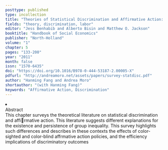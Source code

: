 ```yaml
---
posttype: published
type: incollection
title: "Theories of Statistical Discrimination and Affirmative Action: A Survey"
fields: "theory, discrimination, labor"
editor: "Jess Benhabib and Alberto Bisin and Matthew O. Jackson"
booktitle: "Handbook of Social Economics"
publisher: "North-Holland"
volume: "1"
chapter: 5
pages: "133-200"
year: "2011"
month: false
issn: "1570-6435"
doi: "https://doi.org/10.1016/B978-0-444-53187-2.00005-X"
pdfurl: "http://andreamoro.net/assets/papers/survey-statdisc.pdf"
author: "Hanming Fang and Andrea Moro"
shortauthor: "(with Hanming Fang)"
keywords: "Affirmative Action, Discrimination"
---
```

<li class='acc_hide'> <div class="title">Abstract</div>
This chapter surveys the theoretical literature on statistical discrimination
and affirmative action. This literature suggests different explanations for the existence
and persistence of group inequality. This survey highlights such differences and describes
in these contexts the effects of color-sighted and color-blind affrmative action
policies, and the efficiency implications of discriminatory outcomes
</li>
